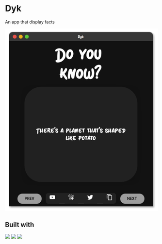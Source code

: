 # Dyk
An app that display facts

[<img src="images/dyk.png">]()

## Built with
[<img src="https://img.shields.io/badge/python-blue.svg?logo=LOGO">]()
[<img src="https://img.shields.io/badge/kivymd-gray.svg?logo=LOGO">]()
[<img src="https://img.shields.io/badge/kv-lang-black.svg?logo=LOGO">]()
